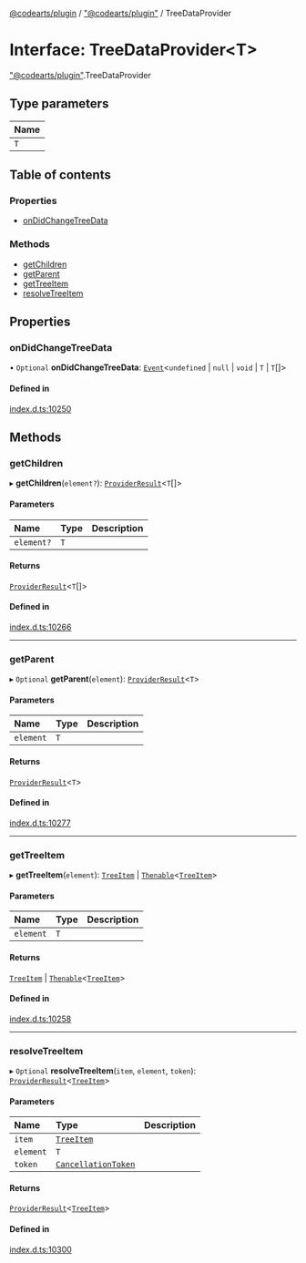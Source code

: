 [@codearts/plugin](../README.md) / ["@codearts/plugin"](../modules/_codearts_plugin_.md) / TreeDataProvider

# Interface: TreeDataProvider<T\>

["@codearts/plugin"](../modules/_codearts_plugin_.md).TreeDataProvider

## Type parameters

| Name |
| :------ |
| `T` |

## Table of contents

### Properties

- [onDidChangeTreeData](codearts_plugin_.TreeDataProvider.md#ondidchangetreedata)

### Methods

- [getChildren](codearts_plugin_.TreeDataProvider.md#getchildren)
- [getParent](codearts_plugin_.TreeDataProvider.md#getparent)
- [getTreeItem](codearts_plugin_.TreeDataProvider.md#gettreeitem)
- [resolveTreeItem](codearts_plugin_.TreeDataProvider.md#resolvetreeitem)

## Properties

### onDidChangeTreeData

• `Optional` **onDidChangeTreeData**: [`Event`](codearts_plugin_.Event.md)<`undefined` \| ``null`` \| `void` \| `T` \| `T`[]\>

#### Defined in

[index.d.ts:10250](https://github.com/huaweicloud/cloudide-plugin-api/blob/d4de966/index.d.ts#L10250)

## Methods

### getChildren

▸ **getChildren**(`element?`): [`ProviderResult`](../modules/_codearts_plugin_.md#providerresult)<`T`[]\>

#### Parameters

| Name | Type | Description |
| :------ | :------ | :------ |
| `element?` | `T` |  |

#### Returns

[`ProviderResult`](../modules/_codearts_plugin_.md#providerresult)<`T`[]\>

#### Defined in

[index.d.ts:10266](https://github.com/huaweicloud/cloudide-plugin-api/blob/d4de966/index.d.ts#L10266)

___

### getParent

▸ `Optional` **getParent**(`element`): [`ProviderResult`](../modules/_codearts_plugin_.md#providerresult)<`T`\>

#### Parameters

| Name | Type | Description |
| :------ | :------ | :------ |
| `element` | `T` |  |

#### Returns

[`ProviderResult`](../modules/_codearts_plugin_.md#providerresult)<`T`\>

#### Defined in

[index.d.ts:10277](https://github.com/huaweicloud/cloudide-plugin-api/blob/d4de966/index.d.ts#L10277)

___

### getTreeItem

▸ **getTreeItem**(`element`): [`TreeItem`](../classes/codearts_plugin_.TreeItem.md) \| [`Thenable`](Thenable.md)<[`TreeItem`](../classes/codearts_plugin_.TreeItem.md)\>

#### Parameters

| Name | Type | Description |
| :------ | :------ | :------ |
| `element` | `T` |  |

#### Returns

[`TreeItem`](../classes/codearts_plugin_.TreeItem.md) \| [`Thenable`](Thenable.md)<[`TreeItem`](../classes/codearts_plugin_.TreeItem.md)\>

#### Defined in

[index.d.ts:10258](https://github.com/huaweicloud/cloudide-plugin-api/blob/d4de966/index.d.ts#L10258)

___

### resolveTreeItem

▸ `Optional` **resolveTreeItem**(`item`, `element`, `token`): [`ProviderResult`](../modules/_codearts_plugin_.md#providerresult)<[`TreeItem`](../classes/codearts_plugin_.TreeItem.md)\>

#### Parameters

| Name | Type | Description |
| :------ | :------ | :------ |
| `item` | [`TreeItem`](../classes/codearts_plugin_.TreeItem.md) |  |
| `element` | `T` |  |
| `token` | [`CancellationToken`](codearts_plugin_.CancellationToken.md) |  |

#### Returns

[`ProviderResult`](../modules/_codearts_plugin_.md#providerresult)<[`TreeItem`](../classes/codearts_plugin_.TreeItem.md)\>

#### Defined in

[index.d.ts:10300](https://github.com/huaweicloud/cloudide-plugin-api/blob/d4de966/index.d.ts#L10300)
